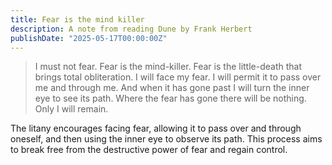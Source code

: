 ```yaml
---
title: Fear is the mind killer
description: A note from reading Dune by Frank Herbert
publishDate: "2025-05-17T00:00:00Z"
---
```


> I must not fear. Fear is the mind-killer. Fear is the little-death that brings total obliteration. I will face my fear. I will permit it to pass over me and through me. And when it has gone past I will turn the inner eye to see its path. Where the fear has gone there will be nothing. Only I will remain.

The litany encourages facing fear, allowing it to pass over and through oneself, and then using the inner eye to observe its path. This process aims to break free from the destructive power of fear and regain control.
